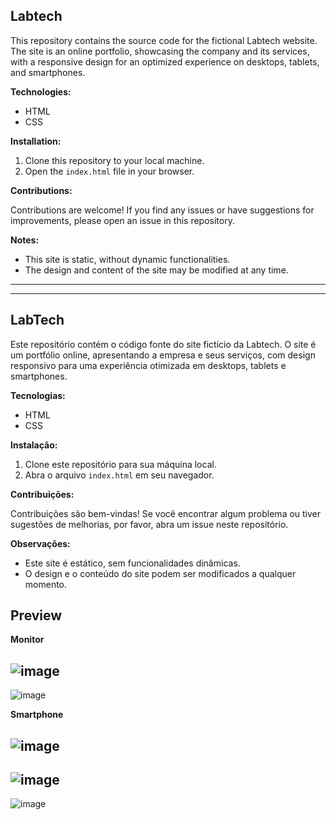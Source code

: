 ## Labtech 

This repository contains the source code for the fictional Labtech website. The site is an online portfolio, showcasing the company and its services, with a responsive design for an optimized experience on desktops, tablets, and smartphones.

**Technologies:**

* HTML
* CSS

**Installation:**

1. Clone this repository to your local machine.
2. Open the `index.html` file in your browser.

**Contributions:**

Contributions are welcome! If you find any issues or have suggestions for improvements, please open an issue in this repository.

**Notes:**

* This site is static, without dynamic functionalities.
* The design and content of the site may be modified at any time.

---
---

## LabTech

Este repositório contém o código fonte do site fictício da Labtech. O site é um portfólio online, apresentando a empresa e seus serviços, com design responsivo para uma experiência otimizada em desktops, tablets e smartphones.

**Tecnologias:**

* HTML
* CSS

**Instalação:**

1. Clone este repositório para sua máquina local.
2. Abra o arquivo `index.html` em seu navegador.

**Contribuições:**

Contribuições são bem-vindas! Se você encontrar algum problema ou tiver sugestões de melhorias, por favor, abra um issue neste repositório.

**Observações:**

* Este site é estático, sem funcionalidades dinâmicas.
* O design e o conteúdo do site podem ser modificados a qualquer momento. 


## Preview 

**Monitor** 

![image](https://github.com/bl1nk18two/labtech/assets/127151376/269f9257-f0af-47ab-87cd-378b72ba958f)  
---
![image](https://github.com/bl1nk18two/labtech/assets/127151376/df82cd64-c61d-4ad4-8ba2-1319931c866e) 

**Smartphone**

![image](https://github.com/bl1nk18two/labtech/assets/127151376/f5734394-20c0-418d-ad4f-2466a4c6558d)
---
![image](https://github.com/bl1nk18two/labtech/assets/127151376/71c6e9fd-9c1c-4628-bbf3-874fe08917e0)
---
![image](https://github.com/bl1nk18two/labtech/assets/127151376/043a99d6-1a6d-4df0-b552-ef73caded02b)




